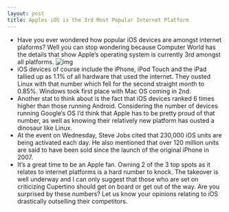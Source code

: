 ```yaml
---
layout: post
title: Apples iOS is the 3rd Most Popular Internet Platform
---
```

* Have you ever wondered how popular iOS devices are amongst internet plaforms? Well you can stop wondering because Computer World has the details that show Apple’s operating system is currently 3rd amongst all platforms.
![img](http://media.idownloadblog.com/wp-content/uploads/2010/09/ios1.jpg)
* iOS devices of course include the iPhone, iPod Touch and the iPad tallied up as 1.1% of all hardware that used the internet. They ousted Linux with that number which fell for the second straight month to 0.85%. Windows took first place with Mac OS coming in 2nd.
* Another stat to think about is the fact that iOS devices ranked 6 times higher than those running Android. Considering the number of devices running Google‘s OS I’d think that Apple has to be pretty proud of that number, as well as knowing their relatively new platform has ousted a dinosaur like Linux.
* At the event on Wednesday, Steve Jobs cited that 230,000 iOS units are being activated each day. He also mentioned that over 120 million units are said to have been sold since the launch of the original iPhone in 2007.
* It’s a great time to be an Apple fan. Owning 2 of the 3 top spots as it relates to internet platforms is a hard number to knock. The takeover is well underway and I can only suggest that those who are set on criticizing Cupertino should get on board or get out of the way. Are you surprised by these numbers? Let us know your opinions relating to iOS drastically outselling their competitors.


